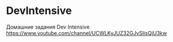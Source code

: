 # DevIntensive
Домашние задания Dev Intensive
https://www.youtube.com/channel/UCWLKyJUZ32GJvSIisQjU3kw
